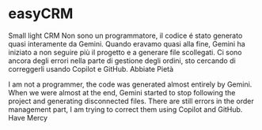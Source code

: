 # easyCRM
Small light CRM
Non sono un programmatore, il codice é stato generato quasi interamente da Gemini.
Quando eravamo quasi alla fine, Gemini ha iniziato a non seguire più il progetto
e a generare file scollegati.
Ci sono ancora degli errori nella parte di gestione degli ordini, sto cercando di
correggerli usando Copilot e GitHub.
Abbiate Pietà

I am not a programmer, the code was generated almost entirely by Gemini.
When we were almost at the end, Gemini started to stop following the project
and generating disconnected files.
There are still errors in the order management part, I am trying to
correct them using Copilot and GitHub.
Have Mercy
